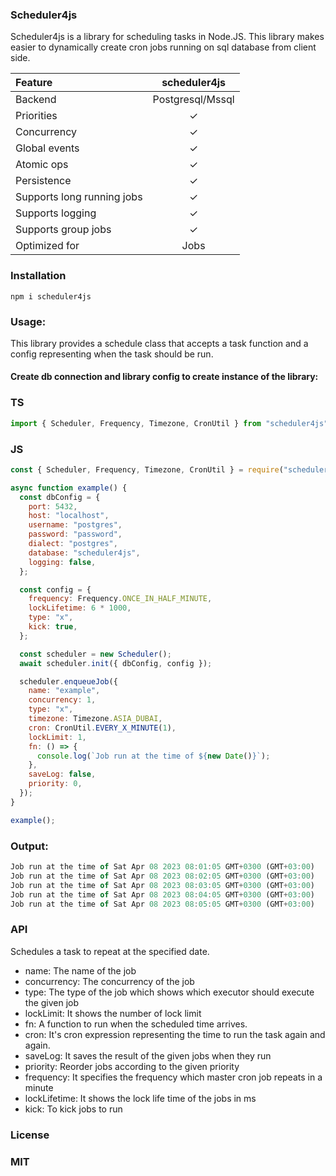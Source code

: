 ### Scheduler4js

Scheduler4js is a library for scheduling tasks in Node.JS.
This library makes easier to dynamically create cron jobs running on sql database from client side.

| Feature                    |   scheduler4js   |
| :------------------------- | :--------------: |
| Backend                    | Postgresql/Mssql |
| Priorities                 |        ✓         |
| Concurrency                |        ✓         |
| Global events              |        ✓         |
| Atomic ops                 |        ✓         |
| Persistence                |        ✓         |
| Supports long running jobs |        ✓         |
| Supports logging           |        ✓         |
| Supports group jobs        |        ✓         |
| Optimized for              |       Jobs       |

### Installation

```
npm i scheduler4js
```

### Usage:

This library provides a schedule class that accepts a task function and a config representing when the task should be run.

#### Create db connection and library config to create instance of the library:

### TS

```js
import { Scheduler, Frequency, Timezone, CronUtil } from "scheduler4js";
```

### JS

```js
const { Scheduler, Frequency, Timezone, CronUtil } = require("scheduler4js");
```

```js
async function example() {
  const dbConfig = {
    port: 5432,
    host: "localhost",
    username: "postgres",
    password: "password",
    dialect: "postgres",
    database: "scheduler4js",
    logging: false,
  };

  const config = {
    frequency: Frequency.ONCE_IN_HALF_MINUTE,
    lockLifetime: 6 * 1000,
    type: "x",
    kick: true,
  };

  const scheduler = new Scheduler();
  await scheduler.init({ dbConfig, config });

  scheduler.enqueueJob({
    name: "example",
    concurrency: 1,
    type: "x",
    timezone: Timezone.ASIA_DUBAI,
    cron: CronUtil.EVERY_X_MINUTE(1),
    lockLimit: 1,
    fn: () => {
      console.log(`Job run at the time of ${new Date()}`);
    },
    saveLog: false,
    priority: 0,
  });
}

example();
```

### Output:

```js
Job run at the time of Sat Apr 08 2023 08:01:05 GMT+0300 (GMT+03:00)
Job run at the time of Sat Apr 08 2023 08:02:05 GMT+0300 (GMT+03:00)
Job run at the time of Sat Apr 08 2023 08:03:05 GMT+0300 (GMT+03:00)
Job run at the time of Sat Apr 08 2023 08:04:05 GMT+0300 (GMT+03:00)
Job run at the time of Sat Apr 08 2023 08:05:05 GMT+0300 (GMT+03:00)
```

### API

Schedules a task to repeat at the specified date.

- name: The name of the job
- concurrency: The concurrency of the job
- type: The type of the job which shows which executor should execute the given job
- lockLimit: It shows the number of lock limit
- fn: A function to run when the scheduled time arrives.
- cron: It's cron expression representing the time to run the task again and again.
- saveLog: It saves the result of the given jobs when they run
- priority: Reorder jobs according to the given priority
- frequency: It specifies the frequency which master cron job repeats in a minute
- lockLifetime: It shows the lock life time of the jobs in ms
- kick: To kick jobs to run

### License

### MIT
